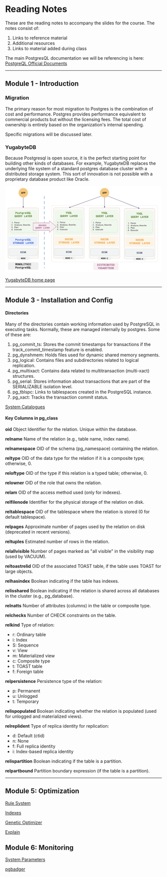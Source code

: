 # Reading Notes

These are the reading notes to accompany the slides for the course. The notes consist of:

1. Links to reference material
2. Additional resources
3. Links to material added during class


The main PostgresQL documentation we will be referencing is here: [PostgreQL Official Documents]()

---

## Module 1 - Introduction

### Migration 

The primary reason for most migration to Postgres is the combination of cost and performance. Postgres provides performance equivalent to commercial products but without the licensing fees. The total cost of ownership is entirely based on the organization's internal spending.


Specific migrations will be discussed later. 


### YugabyteDB

Because Postgresql is open source, it is the perfect starting point for building other kinds of databases. For example, YugabyteDB replaces the underlying file system of a standard postgres database cluster with a distributed storage system. This sort of innovation is not possible with a proprietary database product like Oracle.

![](images/Yugabytes.png)

[YugabyteDB home page](https://www.yugabyte.com/)

---

## Module 3 - Installation and Config

#### Directories

Many of the directories contain working information used by PostgreSQL in executing tasks. Normally, these are managed internally by postgres. Some of these are:

1. pg_commit_ts: Stores the commit timestamps for transactions if the track_commit_timestamp feature is enabled.
2. pg_dynshmem: Holds files used for dynamic shared memory segments.
3. pg_logical: Contains files and subdirectories related to logical replication.
4. pg_multixact: Contains data related to multitransaction (multi-xact) structures.
5. pg_serial: Stores information about transactions that are part of the SERIALIZABLE isolation level.
6. pg_tblspc: Links to tablespaces created in the PostgreSQL instance.
7. pg_xact: Tracks the transaction commit status.

[System Catalogues](https://www.postgresql.org/docs/16/catalogs.html)

#### Key Columns in pg_class


**oid**	Object Identifier for the relation. Unique within the database.

**relname**	Name of the relation (e.g., table name, index name).

**relnamespace** OID of the schema (pg_namespace) containing the relation.

**reltype**	OID of the data type for the relation if it is a composite type; otherwise, 0.

**reloftype**	OID of the type if this relation is a typed table; otherwise, 0.

**relowner**	OID of the role that owns the relation.

**relam**	OID of the access method used (only for indexes).

**relfilenode**	Identifier for the physical storage of the relation on disk.

**reltablespace**	OID of the tablespace where the relation is stored (0 for default tablespace).

**relpages**	Approximate number of pages used by the relation on disk (deprecated in recent versions).

**reltuples**	Estimated number of rows in the relation.

**relallvisible**	Number of pages marked as "all visible" in the visibility map (used by VACUUM).

**reltoastrelid**	OID of the associated TOAST table, if the table uses TOAST for large objects.

**relhasindex**	Boolean indicating if the table has indexes.

**relisshared**	Boolean indicating if the relation is shared across all databases in the cluster (e.g., pg_database).

**relnatts**	Number of attributes (columns) in the table or composite type.

**relchecks**	Number of CHECK constraints on the table.

**relkind**	Type of relation:
- r: Ordinary table
- i: Index
- S: Sequence
- v: View
- m: Materialized view
- c: Composite type
- t: TOAST table
- f: Foreign table

**relpersistence**	Persistence type of the relation:
- p: Permanent
- u: Unlogged
- t: Temporary

**relispopulated**	Boolean indicating whether the relation is populated (used for unlogged and materialized views).

**relreplident**	Type of replica identity for replication:
- d: Default (ctid)
- n: None
- f: Full replica identity
- i: Index-based replica identity

**relispartition**	Boolean indicating if the table is a partition.

**relpartbound**	Partition boundary expression (if the table is a partition).

---
## Module 5: Optimization

[Rule System](https://www.postgresql.org/docs/16/rules.html)

[Indexes](https://www.postgresql.org/docs/16/indexes.html)

[Genetic Optimizer](https://www.postgresql.org/docs/16/geqo.html)

[Explain]()

## Module 6: Monitoring

[System Parameters](https://www.postgresql.org/docs/16/runtime-config.html)

[pgbadger](https://github.com/darold/)
